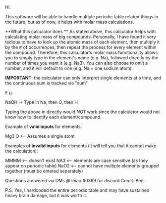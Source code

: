 Hi.

This software will be able to handle multiple periodic table related things in the future, but as of now, it helps with molar mass calculations.

**What this calculator does **
As stated above, this calculator helps with calculating molar mass of big compounds. Personally, I have found it very tedious to have to look up the atomic mass of each element, then multiply it by the # of occurrences, then repeat the process for every element within the compound. Therefore, this calculator's molar mass functionality allows you to simply type in the element's name (e.g. Na), followed directly by the number of times you want it (e.g. Na3). You can also choose to omit a number, and it will default to one (e.g. Na = one sodium atom).

**IMPORTANT**: the calculator can only interpret single elements at a time, and the continuous sum is tracked via "sum"

E.g. 

NaOH -> Type in Na, then O, then H

Typing the above in directly would *NOT* work since the calculator would not know how to identify each element/compound.


Example of **valid inputs** for elements:

Mg3
O <-- Assumes a single atom

Examples of **invalid inputs** for elements (it will tell you that it cannot make the calculation):

MMMM <-- doesn't exist
NA3 <-- elements are case sensitive (as they appear on periodic table)
NaO2 <-- cannot have multiple elements grouped together (must be entered separately)


Questions answered via DMs @ lmao.#0369 for discord
Credit: Ben

P.S. Yes, I hardcoded the entire periodic table and may have sustained heavy brain damage, but it was worth it.
